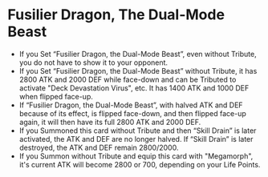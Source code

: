 # Fusilier Dragon, The Dual-Mode Beast

*   If you Set “Fusilier Dragon, the Dual-Mode Beast”, even without Tribute, you do not have to show it to your opponent.
*   If you Set “Fusilier Dragon, the Dual-Mode Beast” without Tribute, it has 2800 ATK and 2000 DEF while face-down and can be Tributed to activate "Deck Devastation Virus", etc. It has 1400 ATK and 1000 DEF when flipped face-up.
*   If “Fusilier Dragon, the Dual-Mode Beast”, with halved ATK and DEF because of its effect, is flipped face-down, and then flipped face-up again, it will then have its full 2800 ATK and 2000 DEF.
*   If you Summoned this card without Tribute and then “Skill Drain” is later activated, the ATK and DEF are no longer halved. If “Skill Drain” is later destroyed, the ATK and DEF remain 2800/2000.
*   If you Summon without Tribute and equip this card with "Megamorph", it's current ATK will become 2800 or 700, depending on your Life Points.
